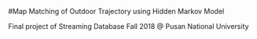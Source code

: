 #Map Matching of Outdoor Trajectory using Hidden Markov Model

Final project of Streaming Database Fall 2018 @ Pusan National University
